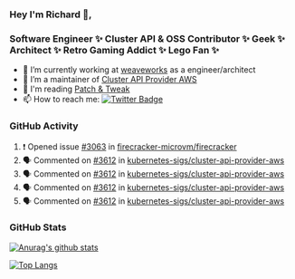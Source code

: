 ### Hey I'm Richard 👋, 

<h3 align="left">Software Engineer ✨ Cluster API & OSS Contributor ✨ Geek ✨ Architect ✨ Retro Gaming Addict ✨ Lego Fan ✨</h3>

- 🔭 I’m currently working at [weaveworks](https://github.com/weaveworks) as a engineer/architect
- 👯 I’m a maintainer of [Cluster API Provider AWS](https://github.com/kubernetes-sigs/cluster-api-provider-aws)
- 💬 I'm reading [Patch & Tweak](https://bjooks.com/products/patch-tweak-exploring-modular-synthesis)
- 📫 How to reach me: [![Twitter Badge](https://img.shields.io/badge/-@fruit_case-00acee?style=flat&logo=Twitter&logoColor=white)](https://twitter.com/intent/follow?screen_name=fruit_case "Follow on Twitter")

### GitHub Activity 

<!--START_SECTION:activity-->
1. ❗️ Opened issue [#3063](https://github.com/firecracker-microvm/firecracker/issues/3063) in [firecracker-microvm/firecracker](https://github.com/firecracker-microvm/firecracker)
2. 🗣 Commented on [#3612](https://github.com/kubernetes-sigs/cluster-api-provider-aws/issues/3612) in [kubernetes-sigs/cluster-api-provider-aws](https://github.com/kubernetes-sigs/cluster-api-provider-aws)
3. 🗣 Commented on [#3612](https://github.com/kubernetes-sigs/cluster-api-provider-aws/issues/3612) in [kubernetes-sigs/cluster-api-provider-aws](https://github.com/kubernetes-sigs/cluster-api-provider-aws)
4. 🗣 Commented on [#3612](https://github.com/kubernetes-sigs/cluster-api-provider-aws/issues/3612) in [kubernetes-sigs/cluster-api-provider-aws](https://github.com/kubernetes-sigs/cluster-api-provider-aws)
5. 🗣 Commented on [#3612](https://github.com/kubernetes-sigs/cluster-api-provider-aws/issues/3612) in [kubernetes-sigs/cluster-api-provider-aws](https://github.com/kubernetes-sigs/cluster-api-provider-aws)
<!--END_SECTION:activity-->

### GitHub Stats

[![Anurag's github stats](https://github-readme-stats.vercel.app/api?username=richardcase&count_private=true&show_icons=true)](https://github.com/anuraghazra/github-readme-stats)

[![Top Langs](https://github-readme-stats.vercel.app/api/top-langs/?username=richardcase&hide=html&layout=compact)](https://github.com/anuraghazra/github-readme-stats)

